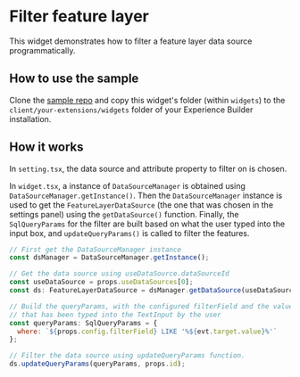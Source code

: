 # Filter feature layer

This widget demonstrates how to filter a feature layer data source programmatically.

## How to use the sample

Clone the [sample repo](https://github.com/esri/arcgis-experience-builder-sdk-resources) and copy this widget's folder (within `widgets`) to the `client/your-extensions/widgets` folder of your Experience Builder installation.

## How it works

In `setting.tsx`, the data source and attribute property to filter on is chosen.

In `widget.tsx`, a instance of `DataSourceManager` is obtained using `DataSourceManager.getInstance()`. Then the `DataSourceManager` instance is used to get the `FeatureLayerDataSource` (the one that was chosen in the settings panel) using the `getDataSource()` function. Finally, the `SqlQueryParams` for the filter are built based on what the user typed into the input box, and `updateQueryParams()` is called to filter the features.

```js
// First get the DataSourceManager instance
const dsManager = DataSourceManager.getInstance();

// Get the data source using useDataSource.dataSourceId
const useDataSource = props.useDataSources[0];
const ds: FeatureLayerDataSource = dsManager.getDataSource(useDataSource.dataSourceId) as FeatureLayerDataSource;

// Build the queryParams, with the configured filterField and the value
// that has been typed into the TextInput by the user
const queryParams: SqlQueryParams = {
  where: `${props.config.filterField} LIKE '%${evt.target.value}%'`
};

// Filter the data source using updateQueryParams function.
ds.updateQueryParams(queryParams, props.id);
```

